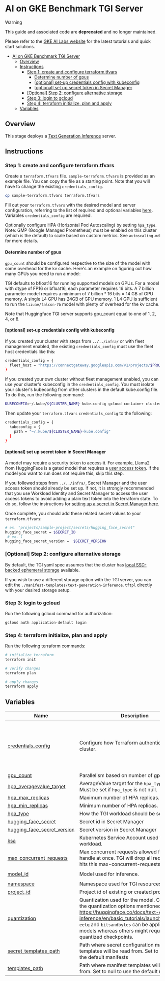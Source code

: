 # AI on GKE Benchmark TGI Server

>[!WARNING]
>This guide and associated code are **deprecated** and no longer maintained.
>
>Please refer to the [GKE AI Labs website](https://gke-ai-labs.dev) for the latest tutorials and quick start solutions.

<!-- BEGIN TOC -->
- [AI on GKE Benchmark TGI Server](#ai-on-gke-benchmark-tgi-server)
  - [Overview](#overview)
  - [Instructions](#instructions)
    - [Step 1: create and configure terraform.tfvars](#step-1-create-and-configure-terraformtfvars)
      - [Determine number of gpus](#determine-number-of-gpus)
      - [\[optional\] set-up credentials config with kubeconfig](#optional-set-up-credentials-config-with-kubeconfig)
      - [\[optional\] set up secret token in Secret Manager](#optional-set-up-secret-token-in-secret-manager)
    - [\[Optional\] Step 2: configure alternative storage](#optional-step-2-configure-alternative-storage)
    - [Step 3: login to gcloud](#step-3-login-to-gcloud)
    - [Step 4: terraform initialize, plan and apply](#step-4-terraform-initialize-plan-and-apply)
  - [Variables](#variables)
<!-- END TOC -->

## Overview

This stage deploys a [Text Generation Inference](https://huggingface.co/docs/text-generation-inference/en/index) server.

## Instructions

### Step 1: create and configure terraform.tfvars

Create a `terraform.tfvars` file. `sample-terraform.tfvars` is provided as an example file. You can copy the file as a starting point. Note that you will have to change the existing `credentials_config`.

```bash
cp sample-terraform.tfvars terraform.tfvars
```

Fill out your `terraform.tfvars` with the desired model and server configuration, referring to the list of required and optional variables [here](#variables). Variables `credentials_config` are required.

Optionally configure HPA (Horizontal Pod Autoscaling) by setting `hpa_type`. Note: GMP (Google Managed Prometheus) must be enabled on this cluster (which is the default) to scale based on custom metrics. See `autoscaling.md` for more details.

#### Determine number of gpus

`gpu_count` should be configured respective to the size of the model with some overhead for the kv cache. Here's an example on figuring out how many GPUs you need to run a model:

TGI defaults to bfloat16 for running supported models on GPUs. For a model with dtype of FP16 or bfloat16, each parameter requires 16 bits. A 7 billion parameter model requires a minimum of 7 billion * 16 bits = 14 GB of GPU memory. A single L4 GPU has 24GB of GPU memory. 1 L4 GPU is sufficient to run the `tiiuae/falcon-7b` model with plenty of overhead for the kv cache.

Note that Huggingface TGI server supports gpu_count equal to one of 1, 2, 4, or 8.

#### [optional] set-up credentials config with kubeconfig

If you created your cluster with steps from `../../infra/` or with fleet management enabled, the existing `credentials_config` must use the fleet host credentials like this:

```bash
credentials_config = {
  fleet_host = "https://connectgateway.googleapis.com/v1/projects/$PROJECT_NUMBER/locations/global/gkeMemberships/$CLUSTER_NAME"
}
```

If you created your own cluster without fleet management enabled, you can use your cluster's kubeconfig in the `credentials_config`. You must isolate your cluster's kubeconfig from other clusters in the default kube.config file. To do this, run the following command:

```bash
KUBECONFIG=~/.kube/${CLUSTER_NAME}-kube.config gcloud container clusters get-credentials $CLUSTER_NAME --location $CLUSTER_LOCATION
```

Then update your `terraform.tfvars` `credentials_config` to the following:

```bash
credentials_config = {
  kubeconfig = {
    path = "~/.kube/${CLUSTER_NAME}-kube.config"
  }
}
```

#### [optional] set up secret token in Secret Manager

A model may require a security token to access it. For example, Llama2 from HuggingFace is a gated model that requires a [user access token](https://huggingface.co/docs/hub/en/security-tokens). If the model you want to run does not require this, skip this step.

If you followed steps from `../../infra/`, Secret Manager and the user access token should already be set up. If not, it is strongly recommended that you use Workload Identity and Secret Manager to access the user access tokens to avoid adding a plain text token into the terraform state. To do so, follow the instructions for [setting up a secret in Secret Manager here](https://cloud.google.com/kubernetes-engine/docs/tutorials/workload-identity-secrets).

Once complete, you should add these related secret values to your `terraform.tfvars`:

```bash
# ex. "projects/sample-project/secrets/hugging_face_secret"
hugging_face_secret = $SECRET_ID
 # ex. 1
hugging_face_secret_version =  $SECRET_VERSION
```

### [Optional] Step 2: configure alternative storage

By default, the TGI yaml spec assumes that the cluster has [local SSD-backed ephemeral storage](https://cloud.google.com/kubernetes-engine/docs/how-to/persistent-volumes/local-ssd) available.

If you wish to use a different storage option with the TGI server, you can edit the `./manifest-templates/text-generation-inference.tftpl` directly with your desired storage setup.


### Step 3: login to gcloud

Run the following gcloud command for authorization:

```bash
gcloud auth application-default login
```

### Step 4: terraform initialize, plan and apply

Run the following terraform commands:

```bash
# initialize terraform
terraform init

# verify changes
terraform plan

# apply changes
terraform apply
```
<!-- BEGIN TFDOC -->
## Variables

| Name | Description | Type | Default | Required |
|------|-------------|------|---------|:--------:|
| <a name="input_credentials_config"></a> [credentials\_config](#input\_credentials\_config) | Configure how Terraform authenticates to the cluster. | <pre>object({<br>    fleet_host = optional(string)<br>    kubeconfig = optional(object({<br>      context = optional(string)<br>      path    = optional(string, "~/.kube/config")<br>    }))<br>  })</pre> | n/a | yes |
| <a name="input_gpu_count"></a> [gpu\_count](#input\_gpu\_count) | Parallelism based on number of gpus. | `number` | `1` | no |
| <a name="input_hpa_averagevalue_target"></a> [hpa\_averagevalue\_target](#input\_hpa\_averagevalue\_target) | AverageValue target for the `hpa_type` metric. Must be set if `hpa_type` is not null. | `number` | `null` | no |
| <a name="input_hpa_max_replicas"></a> [hpa\_max\_replicas](#input\_hpa\_max\_replicas) | Maximum number of HPA replicas. | `number` | `5` | no |
| <a name="input_hpa_min_replicas"></a> [hpa\_min\_replicas](#input\_hpa\_min\_replicas) | Minimum number of HPA replicas. | `number` | `1` | no |
| <a name="input_hpa_type"></a> [hpa\_type](#input\_hpa\_type) | How the TGI workload should be scaled. | `string` | `null` | no |
| <a name="input_hugging_face_secret"></a> [hugging\_face\_secret](#input\_hugging\_face\_secret) | Secret id in Secret Manager | `string` | `null` | no |
| <a name="input_hugging_face_secret_version"></a> [hugging\_face\_secret\_version](#input\_hugging\_face\_secret\_version) | Secret version in Secret Manager | `string` | `null` | no |
| <a name="input_ksa"></a> [ksa](#input\_ksa) | Kubernetes Service Account used for workload. | `string` | `"default"` | no |
| <a name="input_max_concurrent_requests"></a> [max\_concurrent\_requests](#input\_max\_concurrent\_requests) | Max concurrent requests allowed for TGI to handle at once. TGI will drop all requests once it hits this max-concurrent-requests limit. | `number` | `128` | no |
| <a name="input_model_id"></a> [model\_id](#input\_model\_id) | Model used for inference. | `string` | `"tiiuae/falcon-7b"` | no |
| <a name="input_namespace"></a> [namespace](#input\_namespace) | Namespace used for TGI resources. | `string` | `"default"` | no |
| <a name="input_project_id"></a> [project\_id](#input\_project\_id) | Project id of existing or created project. | `string` | n/a | yes |
| <a name="input_quantization"></a> [quantization](#input\_quantization) | Quantization used for the model. Can be one of the quantization options mentioned in https://huggingface.co/docs/text-generation-inference/en/basic_tutorials/launcher#quantize. `eetq` and `bitsandbytes` can be applied to any models whereas others might require the use of quantized checkpoints. | `string` | `""` | no |
| <a name="input_secret_templates_path"></a> [secret\_templates\_path](#input\_secret\_templates\_path) | Path where secret configuration manifest templates will be read from. Set to null to use the default manifests | `string` | `null` | no |
| <a name="input_templates_path"></a> [templates\_path](#input\_templates\_path) | Path where manifest templates will be read from. Set to null to use the default manifests | `string` | `null` | no |

<!-- END_TF_DOCS -->